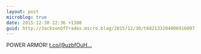 ```yaml
---
layout: post
microblog: true
date: 2015-12-30 22:36 +1300
guid: http://JacksonOfTrades.micro.blog/2015/12/30/t682133204006916097.html
---
```

POWER ARMOR! [t.co/j9uzbfOuH...](https://t.co/j9uzbfOuHM)
